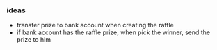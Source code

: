 ### ideas
- transfer prize to bank account when creating the raffle
- if bank account has the raffle prize, when pick the winner, send the prize to him
